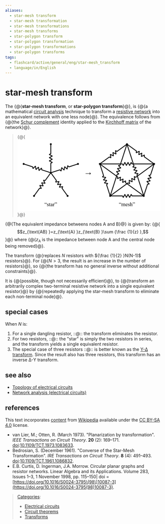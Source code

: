 ```yaml
---
aliases:
  - star-mesh transform
  - star-mesh transformation
  - star-mesh transformations
  - star-mesh transforms
  - star-polygon transform
  - star-polygon transformation
  - star-polygon transformations
  - star-polygon transforms
tags:
  - flashcard/active/general/eng/star-mesh_transform
  - language/in/English
---
```


# star-mesh transform

The {@{__star-mesh transform__, or __star-polygon transform__}@}, is {@{a mathematical [circuit analysis](circuit%20analysis.md) technique to transform a [resistive network](network%20analysis%20(electrical%20circuits).md) into an equivalent network with one less node}@}. The equivalence follows from {@{the [Schur complement](Schur%20complement.md) identity applied to the [Kirchhoff matrix](Kirchhoff%20matrix.md) of the network}@}. <!--SR:!2026-02-16,259,330!2026-02-25,266,330!2025-11-19,181,310-->

> {@{![star-mesh transform](../../archives/Wikimedia%20Commons/Star-mesh%20transform.svg)}@} <!--SR:!2026-01-27,241,330-->

{@{The equivalent impedance betweens nodes A and B}@} is given by: {@{$$z_{\text{AB} }=z_{\text{A} }z_{\text{B} }\sum {\frac {1}{z} },$$}@} where {@{$z_{\text{A} }$ is the impedance between node A and the central node being removed}@}. <!--SR:!2025-06-11,67,310!2025-06-11,67,310!2026-01-23,237,330-->

The transform {@{replaces _N_ resistors with ${\frac {1}{2} }N(N-1)$ resistors}@}. For {@{$N>3$, the result is an increase in the number of resistors}@}, so {@{the transform has no general inverse without additional constraints}@}. <!--SR:!2026-01-27,241,330!2026-02-21,263,330!2026-02-01,246,330-->

It is {@{possible, though not necessarily efficient}@}, to {@{transform an arbitrarily complex two-terminal resistive network into a single equivalent resistor}@} by {@{repeatedly applying the star-mesh transform to eliminate each non-terminal node}@}. <!--SR:!2026-03-04,272,330!2025-06-11,67,310!2025-06-06,63,310-->

## special cases

When _N_ is:

1. For a single dangling resistor, ::@:: the transform eliminates the resistor. <!--SR:!2025-12-01,191,310!2026-01-28,242,330-->
2. For two resistors, ::@:: the "star" is simply the two resistors in series, and the transform yields a single equivalent resistor. <!--SR:!2026-02-08,253,330!2025-06-11,67,310-->
3. The special case of three resistors ::@:: is better known as the [Y-Δ transform](Y-Δ%20transform.md). Since the result also has three resistors, this transform has an inverse Δ-Y transform. <!--SR:!2026-02-06,251,330!2025-06-11,67,310-->

## see also

- [Topology of electrical circuits](topology%20(electrical%20circuits).md)
- [Network analysis \(electrical circuits\)](network%20analysis%20(electrical%20circuits).md)

## references

This text incorporates [content](https://en.wikipedia.org/wiki/star-mesh_transform) from [Wikipedia](Wikipedia.md) available under the [CC BY-SA 4.0](https://creativecommons.org/licenses/by-sa/4.0/) license.

- <a id="CITEREFvan LierOtten1973"></a> van Lier, M.; Otten, R. \(March 1973\). "Planarization by transformation". _IEEE Transactions on Circuit Theory_. __20__ \(2\): 169–171. [doi](doi%20(identifier).md):[10.1109/TCT.1973.1083633](https://doi.org/10.1109%2FTCT.1973.1083633).
- <a id="CITEREFBedrosian1961"></a> Bedrosian, S. \(December 1961\). "Converse of the Star-Mesh Transformation". _IRE Transactions on Circuit Theory_. __8__ \(4\): 491–493. [doi](doi%20(identifier).md):[10.1109/TCT.1961.1086832](https://doi.org/10.1109%2FTCT.1961.1086832).
- E.B. Curtis, D. Ingerman, J.A. Morrow. Circular planar graphs and resistor networks. Linear Algebra and its Applications. Volume 283, Issues 1–3, 1 November 1998, pp. 115–150\| doi = [https://doi.org/10.1016/S0024-3795\(98\)10087-3](https://doi.org/10.1016/S0024-3795(98)10087-3).

> [Categories](https://en.wikipedia.org/wiki/Help:Category):
>
> - [Electrical circuits](https://en.wikipedia.org/wiki/Category:Electrical%20circuits)
> - [Circuit theorems](https://en.wikipedia.org/wiki/Category:Circuit%20theorems)
> - [Transforms](https://en.wikipedia.org/wiki/Category:Transforms)
